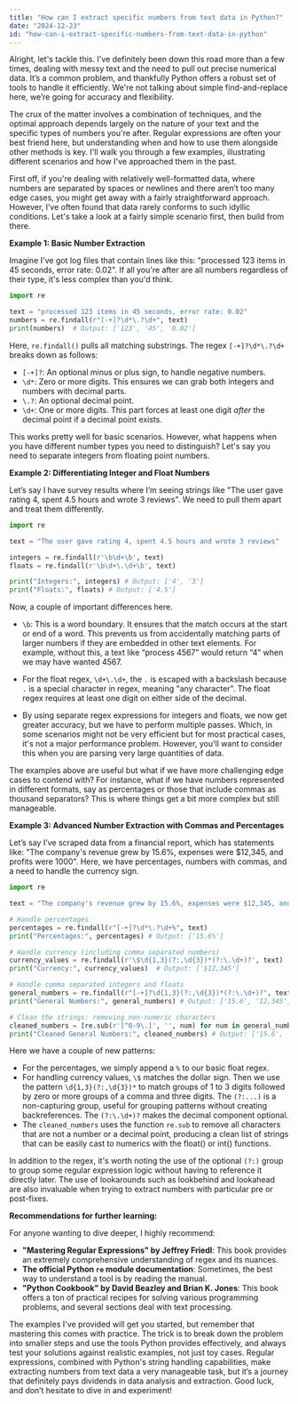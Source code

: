 ```yaml
---
title: "How can I extract specific numbers from text data in Python?"
date: "2024-12-23"
id: "how-can-i-extract-specific-numbers-from-text-data-in-python"
---
```


Alright, let's tackle this. I've definitely been down this road more than a few times, dealing with messy text and the need to pull out precise numerical data. It’s a common problem, and thankfully Python offers a robust set of tools to handle it efficiently. We're not talking about simple find-and-replace here, we’re going for accuracy and flexibility.

The crux of the matter involves a combination of techniques, and the optimal approach depends largely on the nature of your text and the specific types of numbers you're after. Regular expressions are often your best friend here, but understanding when and how to use them alongside other methods is key. I'll walk you through a few examples, illustrating different scenarios and how I've approached them in the past.

First off, if you're dealing with relatively well-formatted data, where numbers are separated by spaces or newlines and there aren’t too many edge cases, you might get away with a fairly straightforward approach. However, I’ve often found that data rarely conforms to such idyllic conditions. Let's take a look at a fairly simple scenario first, then build from there.

**Example 1: Basic Number Extraction**

Imagine I've got log files that contain lines like this: "processed 123 items in 45 seconds, error rate: 0.02". If all you're after are all numbers regardless of their type, it's less complex than you'd think.

```python
import re

text = "processed 123 items in 45 seconds, error rate: 0.02"
numbers = re.findall(r"[-+]?\d*\.?\d+", text)
print(numbers)  # Output: ['123', '45', '0.02']
```

Here, `re.findall()` pulls all matching substrings. The regex `[-+]?\d*\.?\d+` breaks down as follows:

*   `[-+]?`: An optional minus or plus sign, to handle negative numbers.
*   `\d*`: Zero or more digits. This ensures we can grab both integers and numbers with decimal parts.
*   `\.?`: An optional decimal point.
*   `\d+`: One or more digits. This part forces at least one digit *after* the decimal point if a decimal point exists.

This works pretty well for basic scenarios. However, what happens when you have different number types you need to distinguish? Let's say you need to separate integers from floating point numbers.

**Example 2: Differentiating Integer and Float Numbers**

Let’s say I have survey results where I’m seeing strings like "The user gave rating 4, spent 4.5 hours and wrote 3 reviews". We need to pull them apart and treat them differently.

```python
import re

text = "The user gave rating 4, spent 4.5 hours and wrote 3 reviews"

integers = re.findall(r'\b\d+\b', text)
floats = re.findall(r'\b\d+\.\d+\b', text)

print("Integers:", integers) # Output: ['4', '3']
print("Floats:", floats) # Output: ['4.5']
```

Now, a couple of important differences here.

*   `\b`: This is a word boundary. It ensures that the match occurs at the start or end of a word. This prevents us from accidentally matching parts of larger numbers if they are embedded in other text elements. For example, without this, a text like “process 4567” would return “4” when we may have wanted 4567.

*   For the float regex, `\d+\.\d+`, the `.` is escaped with a backslash because `.` is a special character in regex, meaning "any character". The float regex requires at least one digit on either side of the decimal.

*   By using separate regex expressions for integers and floats, we now get greater accuracy, but we have to perform multiple passes. Which, in some scenarios might not be very efficient but for most practical cases, it's not a major performance problem. However, you'll want to consider this when you are parsing very large quantities of data.

The examples above are useful but what if we have more challenging edge cases to contend with? For instance, what if we have numbers represented in different formats, say as percentages or those that include commas as thousand separators? This is where things get a bit more complex but still manageable.

**Example 3: Advanced Number Extraction with Commas and Percentages**

Let’s say I’ve scraped data from a financial report, which has statements like: "The company's revenue grew by 15.6%, expenses were $12,345, and profits were 1000". Here, we have percentages, numbers with commas, and a need to handle the currency sign.

```python
import re

text = "The company's revenue grew by 15.6%, expenses were $12,345, and profits were 1000"

# Handle percentages
percentages = re.findall(r"[-+]?\d*\.?\d+%", text)
print("Percentages:", percentages) # Output: ['15.6%']

# Handle currency (including comma separated numbers)
currency_values = re.findall(r'\$\d{1,3}(?:,\d{3})*(?:\.\d+)?', text)
print("Currency:", currency_values)  # Output: ['$12,345']

# Handle comma separated integers and floats
general_numbers = re.findall(r"[-+]?\d{1,3}(?:,\d{3})*(?:\.\d+)?", text)
print("General Numbers:", general_numbers) # Output: ['15.6', '12,345', '1000']

# Clean the strings: removing non-numeric characters
cleaned_numbers = [re.sub(r'[^0-9\.]', '', num) for num in general_numbers]
print("Cleaned General Numbers:", cleaned_numbers) # Output: ['15.6', '12345', '1000']

```

Here we have a couple of new patterns:

*   For the percentages, we simply append a `%` to our basic float regex.
*   For handling currency values, `\$` matches the dollar sign. Then we use the pattern `\d{1,3}(?:,\d{3})*` to match groups of 1 to 3 digits followed by zero or more groups of a comma and three digits. The `(?:...)` is a non-capturing group, useful for grouping patterns without creating backreferences.  The `(?:\.\d+)?` makes the decimal component optional.
*   The `cleaned_numbers` uses the function `re.sub` to remove all characters that are not a number or a decimal point, producing a clean list of strings that can be easily cast to numerics with the float() or int() functions.

In addition to the regex, it's worth noting the use of the optional `(?:)` group to group some regular expression logic without having to reference it directly later. The use of lookarounds such as lookbehind and lookahead are also invaluable when trying to extract numbers with particular pre or post-fixes.

**Recommendations for further learning:**

For anyone wanting to dive deeper, I highly recommend:

*   **"Mastering Regular Expressions" by Jeffrey Friedl**: This book provides an extremely comprehensive understanding of regex and its nuances.
*  **The official Python `re` module documentation**: Sometimes, the best way to understand a tool is by reading the manual.
*  **"Python Cookbook" by David Beazley and Brian K. Jones**: This book offers a ton of practical recipes for solving various programming problems, and several sections deal with text processing.

The examples I've provided will get you started, but remember that mastering this comes with practice. The trick is to break down the problem into smaller steps and use the tools Python provides effectively, and always test your solutions against realistic examples, not just toy cases. Regular expressions, combined with Python's string handling capabilities, make extracting numbers from text data a very manageable task, but it’s a journey that definitely pays dividends in data analysis and extraction. Good luck, and don’t hesitate to dive in and experiment!
